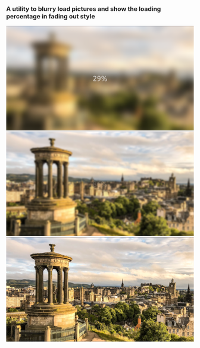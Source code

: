 ### A utility to blurry load pictures and show the loading percentage in fading out style

<img src= "blurry_loading1.png" style="zoom:50%;" />

<img src= "blurry_loading2.png" style="zoom:50%;" />

<img src= "blurry_loading3.png" style="zoom:50%;" />
